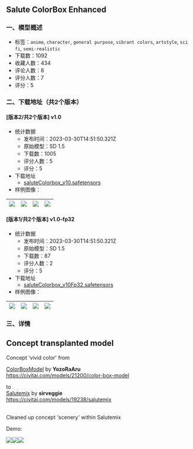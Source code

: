 ## Salute ColorBox Enhanced
### 一、模型概述

- 标签：`anime`, `character`, `general purpose`, `vibrant colors`, `artstyle`, `sci fi`, `semi-realistic`
- 下载数：1092
- 收藏人数：434
- 评论人数：8
- 评分人数：7
- 评分：5

### 二、下载地址（共2个版本）

#### [版本2/共2个版本] v1.0

- 统计数据
  - 发布时间：2023-03-30T14:51:50.321Z
  - 原始模型：SD 1.5
  - 下载数：1005
  - 评分人数：5
  - 评分：5
- 下载地址
  - [saluteColorbox_v10.safetensors](https://civitai.com/api/download/models/30596)
- 样例图像：

| <img src="https://image.civitai.com/xG1nkqKTMzGDvpLrqFT7WA/6de7d417-5aca-4e62-a87e-6905ea8d9000/width=450/347487.jpeg" /> | <img src="https://image.civitai.com/xG1nkqKTMzGDvpLrqFT7WA/09f57863-ce3e-421d-0e5a-cafde97dbb00/width=450/347482.jpeg" /> | <img src="https://image.civitai.com/xG1nkqKTMzGDvpLrqFT7WA/807f3b0d-6310-4fcb-2c84-ae6b7a8fbb00/width=450/347486.jpeg" /> | <img src="https://image.civitai.com/xG1nkqKTMzGDvpLrqFT7WA/68781b8f-e8b4-4904-00c0-75e1e544de00/width=450/347485.jpeg" /> |
| ---- | ---- | ---- | ---- |

#### [版本1/共2个版本] v1.0-fp32

- 统计数据
  - 发布时间：2023-03-30T14:51:50.321Z
  - 原始模型：SD 1.5
  - 下载数：87
  - 评分人数：2
  - 评分：5
- 下载地址
  - [saluteColorbox_v10Fp32.safetensors](https://civitai.com/api/download/models/31981)
- 样例图像：

| <img src="https://image.civitai.com/xG1nkqKTMzGDvpLrqFT7WA/6de7d417-5aca-4e62-a87e-6905ea8d9000/width=450/363778.jpeg" /> | <img src="https://image.civitai.com/xG1nkqKTMzGDvpLrqFT7WA/09f57863-ce3e-421d-0e5a-cafde97dbb00/width=450/363777.jpeg" /> | <img src="https://image.civitai.com/xG1nkqKTMzGDvpLrqFT7WA/807f3b0d-6310-4fcb-2c84-ae6b7a8fbb00/width=450/363776.jpeg" /> | <img src="https://image.civitai.com/xG1nkqKTMzGDvpLrqFT7WA/68781b8f-e8b4-4904-00c0-75e1e544de00/width=450/363775.jpeg" /> |
| ---- | ---- | ---- | ---- |


### 三、详情
<h2>Concept transplanted model</h2><p></p><p>Concept 'vivid color' from</p><p><a target="_blank" rel="ugc" href="https://civitai.com/models/21200/color-box-model">ColorBoxModel</a> by <strong>YozoRaAru</strong><br /><a target="_blank" rel="ugc" href="https://civitai.com/models/21200/color-box-model">https://civitai.com/models/21200/color-box-model</a></p><p>to<br /><a target="_blank" rel="ugc" href="https://civitai.com/models/19238/salutemix">Salutemix</a> by <strong>sirveggie</strong><br /><a target="_blank" rel="ugc" href="https://civitai.com/models/19238/salutemix">https://civitai.com/models/19238/salutemix</a></p><p><br />Cleaned up concept 'scenery' within Salutemix</p><p></p><p>Demo:</p><img src="https://imagecache.civitai.com/xG1nkqKTMzGDvpLrqFT7WA/c7e27c49-e00a-455e-46a8-63df847d6200/width=525/c7e27c49-e00a-455e-46a8-63df847d6200" /><img src="https://imagecache.civitai.com/xG1nkqKTMzGDvpLrqFT7WA/9f09bdc2-7bc5-4c4b-9ff6-0e501a6e0600/width=525/9f09bdc2-7bc5-4c4b-9ff6-0e501a6e0600" /><img src="https://imagecache.civitai.com/xG1nkqKTMzGDvpLrqFT7WA/22be4591-c6fb-486f-f73a-2d031b8f1700/width=525/22be4591-c6fb-486f-f73a-2d031b8f1700" />
